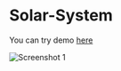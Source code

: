 # Solar-System
You can try demo [here](https://nandeshboyz.itch.io/solar-system)

![Screenshot 1](https://res.cloudinary.com/dt8idppf9/image/upload/v1724665611/Term-Paper_page-0001_br8ang.jpg)

